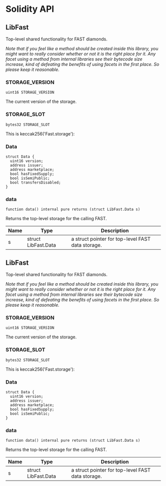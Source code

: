 # Solidity API

## LibFast

Top-level shared functionality for FAST diamonds.

_Note that if you feel like a method should be created inside this library, you might want to really consider
whether or not it is the right place for it. Any facet using a method from internal libraries see their bytecode
size increase, kind of defeating the benefits of using facets in the first place. So please keep it reasonable._

### STORAGE_VERSION

```solidity
uint16 STORAGE_VERSION
```

The current version of the storage.

### STORAGE_SLOT

```solidity
bytes32 STORAGE_SLOT
```

This is keccak256('Fast.storage'):

### Data

```solidity
struct Data {
  uint16 version;
  address issuer;
  address marketplace;
  bool hasFixedSupply;
  bool isSemiPublic;
  bool transfersDisabled;
}
```

### data

```solidity
function data() internal pure returns (struct LibFast.Data s)
```

Returns the top-level storage for the calling FAST.

| Name | Type | Description |
| ---- | ---- | ----------- |
| s | struct LibFast.Data | a struct pointer for top-level FAST data storage. |

## LibFast

Top-level shared functionality for FAST diamonds.

_Note that if you feel like a method should be created inside this library, you might want to really consider
whether or not it is the right place for it. Any facet using a method from internal libraries see their bytecode
size increase, kind of defeating the benefits of using facets in the first place. So please keep it reasonable._

### STORAGE_VERSION

```solidity
uint16 STORAGE_VERSION
```

The current version of the storage.

### STORAGE_SLOT

```solidity
bytes32 STORAGE_SLOT
```

This is keccak256('Fast.storage'):

### Data

```solidity
struct Data {
  uint16 version;
  address issuer;
  address marketplace;
  bool hasFixedSupply;
  bool isSemiPublic;
}
```

### data

```solidity
function data() internal pure returns (struct LibFast.Data s)
```

Returns the top-level storage for the calling FAST.

| Name | Type | Description |
| ---- | ---- | ----------- |
| s | struct LibFast.Data | a struct pointer for top-level FAST data storage. |

